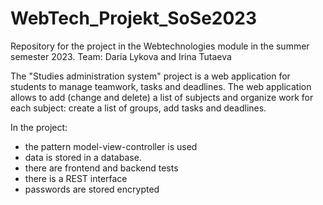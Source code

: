 # WebTech_Projekt_SoSe2023
Repository for the project in the Webtechnologies module in the summer semester 2023. 
Team: Daria Lykova and Irina Tutaeva

The "Studies administration system" project is a web application for students to manage teamwork, tasks and deadlines.
The web application allows to add (change and delete) a list of subjects and organize work for each subject: create a list of groups, add tasks and deadlines.

In the project:
- the pattern model-view-controller is used
- data is stored in a database.
- there are frontend and backend tests
- there is a REST interface
- passwords are stored encrypted


